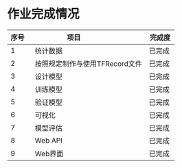 # 作业完成情况

| 序号   | 项目                  | 完成度 |
| ---- | ------------------- | ----- |
| 1    | 统计数据                | 已完成   |
| 2    | 按照规定制作与使用TFRecord文件 | 已完成  |
| 3    | 设计模型                | 已完成  |
| 4   | 训练模型                | 已完成  |
| 5    | 验证模型                | 已完成  |
| 6   | 可视化                 | 已完成 |
| 7   | 模型评估              | 已完成  |
| 8    | Web API             | 已完成  |
| 9   | Web界面               | 已完成  |
